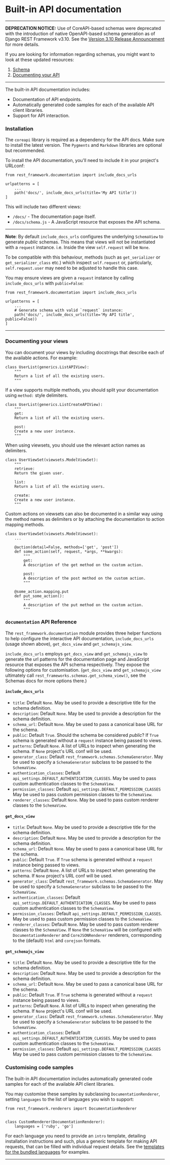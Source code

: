
# Built-in API documentation

---

**DEPRECATION NOTICE:** Use of CoreAPI-based schemas were deprecated with the introduction of native OpenAPI-based schema generation as of Django REST Framework v3.10. See the [Version 3.10 Release Announcement](../community/3.10-announcement.md) for more details.

If you are looking for information regarding schemas, you might want to look at these updated resources:

1. [Schema](../api-guide/schemas.md)
2. [Documenting your API](../topics/documenting-your-api.md)

---

The built-in API documentation includes:

* Documentation of API endpoints.
* Automatically generated code samples for each of the available API client libraries.
* Support for API interaction.

### Installation

The `coreapi` library is required as a dependency for the API docs. Make sure
to install the latest version. The `Pygments` and `Markdown` libraries
are optional but recommended.

To install the API documentation, you'll need to include it in your project's URLconf:

    from rest_framework.documentation import include_docs_urls

    urlpatterns = [
        ...
        path('docs/', include_docs_urls(title='My API title'))
    ]

This will include two different views:

* `/docs/` - The documentation page itself.
* `/docs/schema.js` - A JavaScript resource that exposes the API schema.

---

**Note**: By default `include_docs_urls` configures the underlying `SchemaView` to generate _public_ schemas.
This means that views will not be instantiated with a `request` instance. i.e. Inside the view `self.request` will be `None`.

To be compatible with this behaviour, methods (such as `get_serializer` or `get_serializer_class` etc.) which inspect `self.request` or, particularly, `self.request.user` may need to be adjusted to handle this case.

You may ensure views are given a `request` instance by calling `include_docs_urls` with `public=False`:

    from rest_framework.documentation import include_docs_urls

    urlpatterns = [
        ...
        # Generate schema with valid `request` instance:
        path('docs/', include_docs_urls(title='My API title', public=False))
    ]

---

### Documenting your views

You can document your views by including docstrings that describe each of the available actions.
For example:

    class UserList(generics.ListAPIView):
        """
        Return a list of all the existing users.
        """

If a view supports multiple methods, you should split your documentation using `method:` style delimiters.

    class UserList(generics.ListCreateAPIView):
        """
        get:
        Return a list of all the existing users.

        post:
        Create a new user instance.
        """

When using viewsets, you should use the relevant action names as delimiters.

    class UserViewSet(viewsets.ModelViewSet):
        """
        retrieve:
        Return the given user.

        list:
        Return a list of all the existing users.

        create:
        Create a new user instance.
        """

Custom actions on viewsets can also be documented in a similar way using the method names
as delimiters or by attaching the documentation to action mapping methods.

    class UserViewSet(viewsets.ModelViewset):
        ...

        @action(detail=False, methods=['get', 'post'])
        def some_action(self, request, *args, **kwargs):
            """
            get:
            A description of the get method on the custom action.

            post:
            A description of the post method on the custom action.
            """

        @some_action.mapping.put
        def put_some_action():
            """
            A description of the put method on the custom action.
            """

### `documentation` API Reference

The `rest_framework.documentation` module provides three helper functions to help configure the interactive API documentation, `include_docs_urls` (usage shown above), `get_docs_view` and `get_schemajs_view`.

 `include_docs_urls` employs `get_docs_view` and `get_schemajs_view` to generate the url patterns for the documentation page and JavaScript resource that exposes the API schema respectively. They expose the following options for customisation. (`get_docs_view` and `get_schemajs_view` ultimately call `rest_frameworks.schemas.get_schema_view()`, see the Schemas docs for more options there.)

#### `include_docs_urls`

* `title`: Default `None`. May be used to provide a descriptive title for the schema definition.
* `description`: Default `None`. May be used to provide a description for the schema definition.
* `schema_url`: Default `None`. May be used to pass a canonical base URL for the schema.
* `public`: Default `True`. Should the schema be considered _public_? If `True` schema is generated without a `request` instance being passed to views.
* `patterns`: Default `None`. A list of URLs to inspect when generating the schema. If `None` project's URL conf will be used.
* `generator_class`: Default `rest_framework.schemas.SchemaGenerator`. May be used to specify a `SchemaGenerator` subclass to be passed to the `SchemaView`.
* `authentication_classes`: Default `api_settings.DEFAULT_AUTHENTICATION_CLASSES`. May be used to pass custom authentication classes to the `SchemaView`.
* `permission_classes`: Default `api_settings.DEFAULT_PERMISSION_CLASSES` May be used to pass custom permission classes to the `SchemaView`.
* `renderer_classes`: Default `None`. May be used to pass custom renderer classes to the `SchemaView`.

#### `get_docs_view`

* `title`: Default `None`. May be used to provide a descriptive title for the schema definition.
* `description`: Default `None`. May be used to provide a description for the schema definition.
* `schema_url`: Default `None`. May be used to pass a canonical base URL for the schema.
* `public`: Default `True`. If `True` schema is generated without a `request` instance being passed to views.
* `patterns`: Default `None`. A list of URLs to inspect when generating the schema. If `None` project's URL conf will be used.
* `generator_class`: Default `rest_framework.schemas.SchemaGenerator`. May be used to specify a `SchemaGenerator` subclass to be passed to the `SchemaView`.
* `authentication_classes`: Default `api_settings.DEFAULT_AUTHENTICATION_CLASSES`. May be used to pass custom authentication classes to the `SchemaView`.
* `permission_classes`: Default `api_settings.DEFAULT_PERMISSION_CLASSES`. May be used to pass custom permission classes to the `SchemaView`.
* `renderer_classes`: Default `None`. May be used to pass custom renderer classes to the `SchemaView`. If `None` the `SchemaView` will be configured with `DocumentationRenderer` and `CoreJSONRenderer` renderers, corresponding to the (default) `html` and `corejson` formats.

#### `get_schemajs_view`

* `title`: Default `None`. May be used to provide a descriptive title for the schema definition.
* `description`: Default `None`. May be used to provide a description for the schema definition.
* `schema_url`: Default `None`. May be used to pass a canonical base URL for the schema.
* `public`: Default `True`. If `True` schema is generated without a `request` instance being passed to views.
* `patterns`: Default `None`. A list of URLs to inspect when generating the schema. If `None` project's URL conf will be used.
* `generator_class`: Default `rest_framework.schemas.SchemaGenerator`. May be used to specify a `SchemaGenerator` subclass to be passed to the `SchemaView`.
* `authentication_classes`: Default `api_settings.DEFAULT_AUTHENTICATION_CLASSES`. May be used to pass custom authentication classes to the `SchemaView`.
* `permission_classes`: Default `api_settings.DEFAULT_PERMISSION_CLASSES` May be used to pass custom permission classes to the `SchemaView`.

### Customising code samples

The built-in API documentation includes automatically generated code samples for
each of the available API client libraries.

You may customise these samples by subclassing `DocumentationRenderer`, setting
`languages` to the list of languages you wish to support:

    from rest_framework.renderers import DocumentationRenderer


    class CustomRenderer(DocumentationRenderer):
        languages = ['ruby', 'go']

For each language you need to provide an `intro` template, detailing installation instructions and such,
plus a generic template for making API requests, that can be filled with individual request details.
See the [templates for the bundled languages][client-library-templates] for examples.

---

[client-library-templates]: https://github.com/encode/django-rest-framework/tree/master/rest_framework/templates/rest_framework/docs/langs
